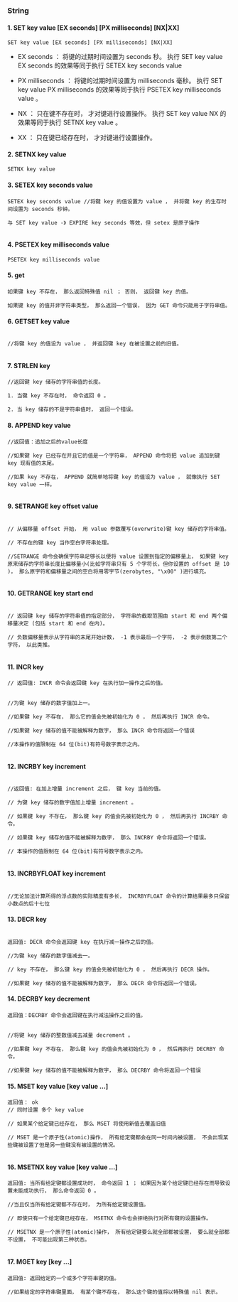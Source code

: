 ### String

#### 1. SET key value [EX seconds] [PX milliseconds] [NX|XX]


````
SET key value [EX seconds] [PX milliseconds] [NX|XX]

````

- EX seconds ： 将键的过期时间设置为 seconds 秒。 执行 SET key value EX seconds 的效果等同于执行 SETEX key seconds value

- PX milliseconds ： 将键的过期时间设置为 milliseconds 毫秒。 执行 SET key value PX milliseconds 的效果等同于执行 PSETEX key milliseconds value 。
  
- NX ： 只在键不存在时， 才对键进行设置操作。 执行 SET key value NX 的效果等同于执行 SETNX key value 。
  
- XX ： 只在键已经存在时， 才对键进行设置操作。
  
#### 2. SETNX key value 

```
SETNX key value

```

#### 3. SETEX key seconds value  

````
SETEX key seconds value //将键 key 的值设置为 value ， 并将键 key 的生存时间设置为 seconds 秒钟。

与 SET key value -》 EXPIRE key seconds 等效，但 setex 是原子操作
                          
````

#### 4. PSETEX key milliseconds value


````
PSETEX key milliseconds value

````

#### 5. get

```
如果键 key 不存在， 那么返回特殊值 nil ； 否则， 返回键 key 的值。

如果键 key 的值并非字符串类型， 那么返回一个错误， 因为 GET 命令只能用于字符串值。

```

#### 6. GETSET key value


````

//将键 key 的值设为 value ， 并返回键 key 在被设置之前的旧值。
  

````

#### 7. STRLEN key


```
//返回键 key 储存的字符串值的长度。
  
1. 当键 key 不存在时， 命令返回 0 。

2. 当 key 储存的不是字符串值时， 返回一个错误。
```

#### 8. APPEND key value

````
//返回值：追加之后的value长度

//如果键 key 已经存在并且它的值是一个字符串， APPEND 命令将把 value 追加到键 key 现有值的末尾。
  
//如果 key 不存在， APPEND 就简单地将键 key 的值设为 value ， 就像执行 SET key value 一样。
  

````

#### 9. SETRANGE key offset value


````

// 从偏移量 offset 开始， 用 value 参数覆写(overwrite)键 key 储存的字符串值。
   
// 不存在的键 key 当作空白字符串处理。
   
//SETRANGE 命令会确保字符串足够长以便将 value 设置到指定的偏移量上， 如果键 key 原来储存的字符串长度比偏移量小(比如字符串只有 5 个字符长，但你设置的 offset 是 10 )， 那么原字符和偏移量之间的空白将用零字节(zerobytes, "\x00" )进行填充。
  

````

#### 10. GETRANGE key start end


```

// 返回键 key 储存的字符串值的指定部分， 字符串的截取范围由 start 和 end 两个偏移量决定 (包括 start 和 end 在内)。
   
// 负数偏移量表示从字符串的末尾开始计数， -1 表示最后一个字符， -2 表示倒数第二个字符， 以此类推。
   

```

#### 11. INCR key

```
// 返回值: INCR 命令会返回键 key 在执行加一操作之后的值。
        

//为键 key 储存的数字值加上一。

//如果键 key 不存在， 那么它的值会先被初始化为 0 ， 然后再执行 INCR 命令。

//如果键 key 储存的值不能被解释为数字， 那么 INCR 命令将返回一个错误

//本操作的值限制在 64 位(bit)有符号数字表示之内。


```

#### 12. INCRBY key increment

````

//返回值: 在加上增量 increment 之后， 键 key 当前的值。
       
// 为键 key 储存的数字值加上增量 increment 。
   
// 如果键 key 不存在， 那么键 key 的值会先被初始化为 0 ， 然后再执行 INCRBY 命令。
   
// 如果键 key 储存的值不能被解释为数字， 那么 INCRBY 命令将返回一个错误。
 
// 本操作的值限制在 64 位(bit)有符号数字表示之内。
   

````
#### 13. INCRBYFLOAT key increment

````

//无论加法计算所得的浮点数的实际精度有多长， INCRBYFLOAT 命令的计算结果最多只保留小数点的后十七位

````

#### 13. DECR key

````

返回值: DECR 命令会返回键 key 在执行减一操作之后的值。
     
//为键 key 储存的数字值减去一。

// key 不存在， 那么键 key 的值会先被初始化为 0 ， 然后再执行 DECR 操作。

//如果键 key 储存的值不能被解释为数字， 那么 DECR 命令将返回一个错误。

````

#### 14. DECRBY key decrement

````
返回值：DECRBY 命令会返回键在执行减法操作之后的值。
    

//将键 key 储存的整数值减去减量 decrement 。

//如果键 key 不存在， 那么键 key 的值会先被初始化为 0 ， 然后再执行 DECRBY 命令。

//如果键 key 储存的值不能被解释为数字， 那么 DECRBY 命令将返回一个错误

````


#### 15. MSET key value [key value …]

````
返回值： ok
// 同时设置 多个 key value 

// 如果某个给定键已经存在， 那么 MSET 将使用新值去覆盖旧值

// MSET 是一个原子性(atomic)操作， 所有给定键都会在同一时间内被设置， 不会出现某些键被设置了但是另一些键没有被设置的情况。
      
````

#### 16. MSETNX key value [key value …]

````
返回值: 当所有给定键都设置成功时， 命令返回 1 ； 如果因为某个给定键已经存在而导致设置未能成功执行， 那么命令返回 0 。
     
//当且仅当所有给定键都不存在时， 为所有给定键设置值。
  
// 即使只有一个给定键已经存在， MSETNX 命令也会拒绝执行对所有键的设置操作。
   
// MSETNX 是一个原子性(atomic)操作， 所有给定键要么就全部都被设置， 要么就全部都不设置， 不可能出现第三种状态。
   
````

#### 17. MGET key [key …]

````
返回值: 返回给定的一个或多个字符串键的值。

//如果给定的字符串键里面， 有某个键不存在， 那么这个键的值将以特殊值 nil 表示。
  
````


































